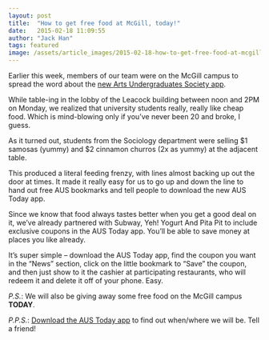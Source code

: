 ```yaml
---
layout: post
title:  "How to get free food at McGill, today!"
date:   2015-02-18 11:09:55
author: "Jack Han"
tags: featured
image: /assets/article_images/2015-02-18-how-to-get-free-food-at-mcgill/tableling.jpg
---
```


Earlier this week, members of our team were on the McGill campus to spread the word about the [new Arts Undergraduates Society app](http://ausapp.ca/).

While table-ing in the lobby of the Leacock building between noon and 2PM on Monday, we realized that university students really, really like cheap food. Which is mind-blowing only if you’ve never been 20 and broke, I guess.

As it turned out, students from the Sociology department were selling $1 samosas (yummy) and $2 cinnamon churros (2x as yummy) at the adjacent table.

This produced a literal feeding frenzy, with lines almost backing up out the door at times. It made it really easy for us to go up and down the line to hand out free AUS bookmarks and tell people to download the new AUS Today app.

Since we know that food always tastes better when you get a good deal on it, we’ve already partnered with Subway, Yeh! Yogurt And Pita Pit to include exclusive coupons in the AUS Today app. You’ll be able to save money at places you like already.

It’s super simple – download the AUS Today app, find the coupon you want in the “News” section, click on the little bookmark to “Save” the coupon, and then just show to it the cashier at participating restaurants, who will redeem it and delete it off of your phone. Easy.

*P.S.*: We will also be giving away some free food on the McGill campus **TODAY**.

*P.P.S.*: [Download the AUS Today app](http://ausapp.ca/) to find out when/where we will be. Tell a friend!